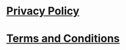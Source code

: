 # [Privacy Policy](https://antoninjuquel.github.io/meal-planner-esiee/privacy)

# [Terms and Conditions](https://antoninjuquel.github.io/meal-planner-esiee/terms)
